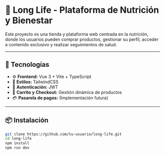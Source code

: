 # 🥗 Long Life - Plataforma de Nutrición y Bienestar

Este proyecto es una tienda y plataforma web centrada en la nutrición, donde los usuarios pueden comprar productos, gestionar su perfil, acceder a contenido exclusivo y realizar seguimientos de salud.

---

## 🚀 Tecnologías

- ⚙️ **Frontend:** Vue 3 + Vite + TypeScript
- 🎨 **Estilos:** TailwindCSS
- 🔐 **Autenticación:** JWT
- 🛒 **Carrito y Checkout:** Gestión dinámica de productos
- 💳 **Pasarela de pagos:** (Implementación futura)

---

## 📦 Instalación

```bash
git clone https://github.com/tu-usuario/long-life.git
cd long-life
npm install
npm run dev
